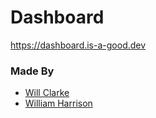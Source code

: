 # Dashboard
https://dashboard.is-a-good.dev

### Made By
* [Will Clarke](https://github.com/wclarkey)
* [William Harrison](https://github.com/williamdavidharrison)
